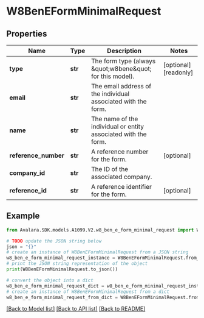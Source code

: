 # W8BenEFormMinimalRequest


## Properties

Name | Type | Description | Notes
------------ | ------------- | ------------- | -------------
**type** | **str** | The form type (always \&quot;w8bene\&quot; for this model). | [optional] [readonly] 
**email** | **str** | The email address of the individual associated with the form. | 
**name** | **str** | The name of the individual or entity associated with the form. | 
**reference_number** | **str** | A reference number for the form. | [optional] 
**company_id** | **str** | The ID of the associated company. | 
**reference_id** | **str** | A reference identifier for the form. | [optional] 

## Example

```python
from Avalara.SDK.models.A1099.V2.w8_ben_e_form_minimal_request import W8BenEFormMinimalRequest

# TODO update the JSON string below
json = "{}"
# create an instance of W8BenEFormMinimalRequest from a JSON string
w8_ben_e_form_minimal_request_instance = W8BenEFormMinimalRequest.from_json(json)
# print the JSON string representation of the object
print(W8BenEFormMinimalRequest.to_json())

# convert the object into a dict
w8_ben_e_form_minimal_request_dict = w8_ben_e_form_minimal_request_instance.to_dict()
# create an instance of W8BenEFormMinimalRequest from a dict
w8_ben_e_form_minimal_request_from_dict = W8BenEFormMinimalRequest.from_dict(w8_ben_e_form_minimal_request_dict)
```
[[Back to Model list]](../README.md#documentation-for-models) [[Back to API list]](../README.md#documentation-for-api-endpoints) [[Back to README]](../README.md)



